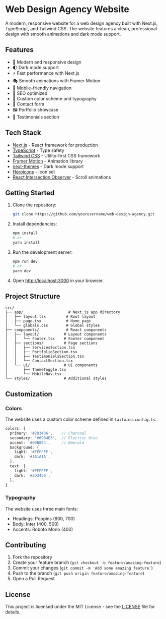 # Web Design Agency Website

A modern, responsive website for a web design agency built with Next.js, TypeScript, and Tailwind CSS. The website features a clean, professional design with smooth animations and dark mode support.

## Features

- 🎨 Modern and responsive design
- 🌓 Dark mode support
- ⚡ Fast performance with Next.js
- 🎭 Smooth animations with Framer Motion
- 📱 Mobile-friendly navigation
- 🎯 SEO optimized
- 🎨 Custom color scheme and typography
- 📝 Contact form
- 🖼️ Portfolio showcase
- 👥 Testimonials section

## Tech Stack

- [Next.js](https://nextjs.org/) - React framework for production
- [TypeScript](https://www.typescriptlang.org/) - Type safety
- [Tailwind CSS](https://tailwindcss.com/) - Utility-first CSS framework
- [Framer Motion](https://www.framer.com/motion/) - Animation library
- [next-themes](https://github.com/pacocoursey/next-themes) - Dark mode support
- [Heroicons](https://heroicons.com/) - Icon set
- [React Intersection Observer](https://github.com/thebuilder/react-intersection-observer) - Scroll animations

## Getting Started

1. Clone the repository:
   ```bash
   git clone https://github.com/yourusername/web-design-agency.git
   ```

2. Install dependencies:
   ```bash
   npm install
   # or
   yarn install
   ```

3. Run the development server:
   ```bash
   npm run dev
   # or
   yarn dev
   ```

4. Open [http://localhost:3000](http://localhost:3000) in your browser.

## Project Structure

```
src/
├── app/                    # Next.js app directory
│   ├── layout.tsx         # Root layout
│   ├── page.tsx           # Home page
│   └── globals.css        # Global styles
├── components/            # React components
│   ├── layout/           # Layout components
│   │   └── Footer.tsx    # Footer component
│   ├── sections/         # Page sections
│   │   ├── ServicesSection.tsx
│   │   ├── PortfolioSection.tsx
│   │   ├── TestimonialsSection.tsx
│   │   └── ContactSection.tsx
│   └── ui/               # UI components
│       ├── ThemeToggle.tsx
│       └── MobileNav.tsx
└── styles/               # Additional styles
```

## Customization

### Colors

The website uses a custom color scheme defined in `tailwind.config.ts`:

```typescript
colors: {
  primary: '#2D3436',    // Charcoal
  secondary: '#0984E3',  // Electric blue
  accent: '#00B894',     // Emerald
  background: {
    light: '#FFFFFF',
    dark: '#1A1A1A',
  },
  text: {
    light: '#FFFFFF',
    dark: '#2D3436',
  },
}
```

### Typography

The website uses three main fonts:

- Headings: Poppins (600, 700)
- Body: Inter (400, 500)
- Accents: Roboto Mono (400)

## Contributing

1. Fork the repository
2. Create your feature branch (`git checkout -b feature/amazing-feature`)
3. Commit your changes (`git commit -m 'Add some amazing feature'`)
4. Push to the branch (`git push origin feature/amazing-feature`)
5. Open a Pull Request

## License

This project is licensed under the MIT License - see the [LICENSE](LICENSE) file for details. 